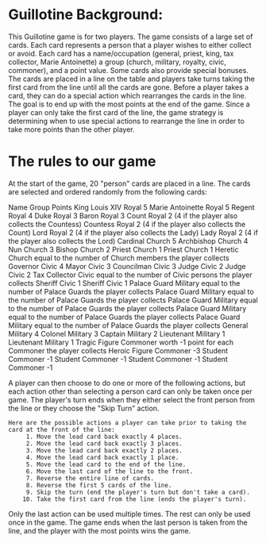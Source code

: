 # Guillotine Background:
This Guillotine game is for two players. The game consists of a large set of cards. Each card represents a person that a player wishes to either collect or avoid. Each card has a name/occupation (general, priest, king, tax collector, Marie Antoinette) a group (church, military, royalty, civic, commoner), and a point value. Some cards also provide special bonuses. The cards are placed in a line on the table and players take turns taking the first card from the line until all the cards are gone. Before a player takes a card, they can do a special action which rearranges the cards in the line. The goal is to end up with the most points at the end of the game. Since a player can only take the first card of the line, the game strategy is determining when to use special actions to rearrange the line in order to take more points than the other player.

# The rules to our game
At the start of the game, 20 "person" cards are placed in a line. The cards are selected and ordered randomly from the following cards:

Name	                Group	                Points
King Louis XIV	      Royal	                5
Marie Antoinette	    Royal		              5
Regent		            Royal		              4
Duke		              Royal	                3
Baron	                Royal	                3
Count	                Royal	                2 (4 if the player also collects the Countess)
Countess	            Royal	                2 (4 if the player also collects the Count)
Lord	                Royal	                2 (4 if the player also collects the Lady)
Lady	                Royal	                2 (4 if the player also collects the Lord)
Cardinal	            Church	              5
Archbishop	          Church	              4
Nun	                  Church	              3
Bishop	              Church	              2
Priest	              Church	              1
Priest	              Church	              1
Heretic	              Church	              equal to the number of Church members the player collects
Governor	            Civic	                4
Mayor	                Civic	                3
Councilman	          Civic	                3
Judge	                Civic	                2
Judge	                Civic	                2
Tax Collector	        Civic	                equal to the number of Civic persons the player collects
Sheriff	              Civic	                1
Sheriff	              Civic	                1
Palace Guard	        Military	            equal to the number of Palace Guards the player collects
Palace Guard	        Military	            equal to the number of Palace Guards the player collects
Palace Guard	        Military	            equal to the number of Palace Guards the player collects
Palace Guard	        Military	            equal to the number of Palace Guards the player collects
Palace Guard	        Military	            equal to the number of Palace Guards the player collects
General	              Military	            4
Colonel	              Military	            3
Captain		            Military	            2
Lieutenant	          Military	            1
Lieutenant	          Military	            1
Tragic Figure	        Commoner	            worth -1 point for each Commoner the player collects
Heroic Figure	        Commoner	            -3
Student		            Commoner	            -1
Student	              Commoner		          -1
Student		            Commoner	           	-1
Student		            Commoner	           	-1

A player can then choose to do one or more of the following actions, but each action other than selecting a person card can only be taken once per game. The player's turn ends when they either select the front person from the line or they choose the "Skip Turn" action.

    Here are the possible actions a player can take prior to taking the card at the front of the line:
         1. Move the lead card back exactly 4 places.
         2. Move the lead card back exactly 3 places.
         3. Move the lead card back exactly 2 places.
         4. Move the lead card back exactly 1 place.
         5. Move the lead card to the end of the line.
         6. Move the last card of the line to the front.
         7. Reverse the entire line of cards.
         8. Reverse the first 5 cards of the line.
         9. Skip the turn (end the player's turn but don't take a card).
        10. Take the first card from the line (ends the player's turn).

Only the last action can be used multiple times. The rest can only be used once in the game.
The game ends when the last person is taken from the line, and the player with the most points wins the game.


